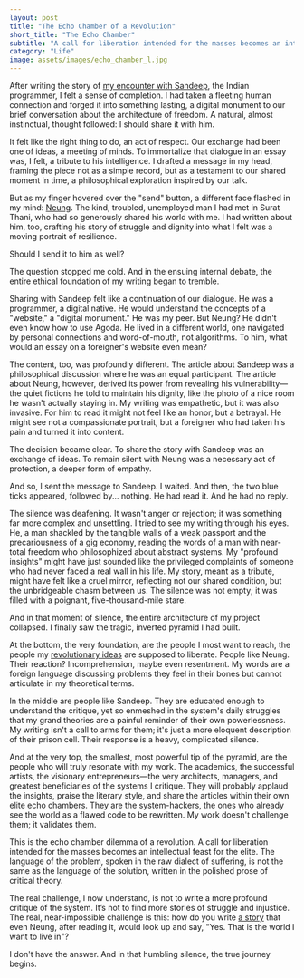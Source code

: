 ```yaml
---
layout: post
title: "The Echo Chamber of a Revolution"
short_title: "The Echo Chamber"
subtitle: "A call for liberation intended for the masses becomes an intellectual feast for the elite."
category: "Life"
image: assets/images/echo_chamber_l.jpg
---
```


After writing the story of [my encounter with Sandeep](https://sparktsang.github.io/life/2025/09/22/three-walls.html), the Indian programmer, I felt a sense of completion. I had taken a fleeting human connection and forged it into something lasting, a digital monument to our brief conversation about the architecture of freedom. A natural, almost instinctual, thought followed: I should share it with him.

It felt like the right thing to do, an act of respect. Our exchange had been one of ideas, a meeting of minds. To immortalize that dialogue in an essay was, I felt, a tribute to his intelligence. I drafted a message in my head, framing the piece not as a simple record, but as a testament to our shared moment in time, a philosophical exploration inspired by our talk.

But as my finger hovered over the "send" button, a different face flashed in my mind: [Neung](https://sparktsang.github.io/life/2025/09/16/02-man-from-nowhere.html). The kind, troubled, unemployed man I had met in Surat Thani, who had so generously shared his world with me. I had written about him, too, crafting his story of struggle and dignity into what I felt was a moving portrait of resilience.

Should I send it to him as well?

The question stopped me cold. And in the ensuing internal debate, the entire ethical foundation of my writing began to tremble.

Sharing with Sandeep felt like a continuation of our dialogue. He was a programmer, a digital native. He would understand the concepts of a "website," a "digital monument." He was my peer. But Neung? He didn't even know how to use Agoda. He lived in a different world, one navigated by personal connections and word-of-mouth, not algorithms. To him, what would an essay on a foreigner's website even mean?

The content, too, was profoundly different. The article about Sandeep was a philosophical discussion where he was an equal participant. The article about Neung, however, derived its power from revealing his vulnerability—the quiet fictions he told to maintain his dignity, like the photo of a nice room he wasn't actually staying in. My writing was empathetic, but it was also invasive. For him to read it might not feel like an honor, but a betrayal. He might see not a compassionate portrait, but a foreigner who had taken his pain and turned it into content.

The decision became clear. To share the story with Sandeep was an exchange of ideas. To remain silent with Neung was a necessary act of protection, a deeper form of empathy.

And so, I sent the message to Sandeep. I waited. And then, the two blue ticks appeared, followed by... nothing. He had read it. And he had no reply.

The silence was deafening. It wasn't anger or rejection; it was something far more complex and unsettling. I tried to see my writing through his eyes. He, a man shackled by the tangible walls of a weak passport and the precariousness of a gig economy, reading the words of a man with near-total freedom who philosophized about abstract systems. My "profound insights" might have just sounded like the privileged complaints of someone who had never faced a real wall in his life. My story, meant as a tribute, might have felt like a cruel mirror, reflecting not our shared condition, but the unbridgeable chasm between us. The silence was not empty; it was filled with a poignant, five-thousand-mile stare.

And in that moment of silence, the entire architecture of my project collapsed. I finally saw the tragic, inverted pyramid I had built.

At the bottom, the very foundation, are the people I most want to reach, the people my [revolutionary ideas](https://sparktsang.github.io/philosophy.html) are supposed to liberate. People like Neung. Their reaction? Incomprehension, maybe even resentment. My words are a foreign language discussing problems they feel in their bones but cannot articulate in my theoretical terms.

In the middle are people like Sandeep. They are educated enough to understand the critique, yet so enmeshed in the system's daily struggles that my grand theories are a painful reminder of their own powerlessness. My writing isn't a call to arms for them; it's just a more eloquent description of their prison cell. Their response is a heavy, complicated silence.

And at the very top, the smallest, most powerful tip of the pyramid, are the people who will truly resonate with my work. The academics, the successful artists, the visionary entrepreneurs—the very architects, managers, and greatest beneficiaries of the systems I critique. They will probably applaud the insights, praise the literary style, and share the articles within their own elite echo chambers. They are the system-hackers, the ones who already see the world as a flawed code to be rewritten. My work doesn't challenge them; it validates them.

This is the echo chamber dilemma of a revolution. A call for liberation intended for the masses becomes an intellectual feast for the elite. The language of the problem, spoken in the raw dialect of suffering, is not the same as the language of the solution, written in the polished prose of critical theory.

The real challenge, I now understand, is not to write a more profound critique of the system. It’s not to find more stories of struggle and injustice. The real, near-impossible challenge is this: how do you write [a story](https://sparktsang.github.io/works.html) that even Neung, after reading it, would look up and say, "Yes. That is the world I want to live in"?

I don't have the answer. And in that humbling silence, the true journey begins.
